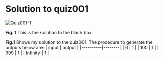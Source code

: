 # Solution to quiz001
![Quiz001-1](https://user-images.githubusercontent.com/112055140/186579273-91972721-a52b-4d5e-9bee-540f544670e8.jpg)


**Fig. 1** This is the solution to the black box


**Fig.1** Shows my solution to the quiz001. The procedure to generate the outputs below are:
| input    | output |
|----------|--------|
| 6        | 1      |
| 100      | 1      |
| 999      | 1      |
| Infinity | 1      |
